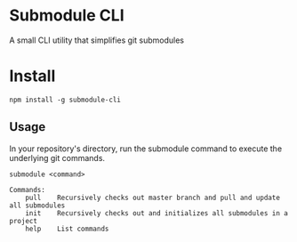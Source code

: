 # Submodule CLI

A small CLI utility that simplifies git submodules

# Install

```
npm install -g submodule-cli
```

## Usage

In your repository's directory, run the submodule command to execute the underlying git commands.

```
submodule <command>
```

```
Commands:
    pull    Recursively checks out master branch and pull and update all submodules
    init    Recursively checks out and initializes all submodules in a project
    help    List commands
```